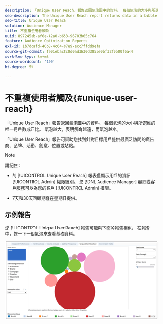 ```yaml
---
description: 「Unique User Reach」報告返回氣泡圖中的資料。 每個氣泡的大小與所選維的唯一用戶數成正比。 氣泡越大，表明觸角越遠，而氣泡越小。 「Unique User Reach」報告可幫助您找到針對目標用戶提供最廣泛訪問的廣告商、品牌、活動、創意、位置或站點。
seo-description: The Unique User Reach report returns data in a bubble chart. Each bubble is sized in direct proportion to the number of unique users for your selected dimension. A larger bubble indicates greater reach than a smaller bubble. The Unique User Reach report helps you find the advertiser, brand, campaign, creative, placement, or site that provides the broadest reach against your targeted users.
seo-title: Unique User Reach
solution: Audience Manager
title: 不重複使用者觸及
uuid: 897245ab-af6e-42a0-b653-96703b65c764
feature: Audience Optimization Reports
exl-id: 1b7ddafd-40b8-4c64-97e9-ecc7ffdd9efa
source-git-commit: fe01ebac8c0d0ad3630d3853e0bf32f0b00f6a44
workflow-type: tm+mt
source-wordcount: '190'
ht-degree: 5%

---
```


# 不重複使用者觸及{#unique-user-reach}

「Unique User Reach」報告返回氣泡圖中的資料。 每個氣泡的大小與所選維的唯一用戶數成正比。 氣泡越大，表明觸角越遠，而氣泡越小。

「Unique User Reach」報告可幫助您找到針對目標用戶提供最廣泛訪問的廣告商、品牌、活動、創意、位置或站點。

>[!NOTE]
>
>請記住：
>
>* 的 [!UICONTROL Unique User Reach] 報表僅顯示用戶的資訊 [!UICONTROL Admin] 權限級別。 您 [!DNL Audience Manager] 顧問或客戶服務可以為您的客戶 [!UICONTROL Admin] 權限。
>
>* 7天和30天回顧期僅在星期日提供。


## 示例報告

您 [!UICONTROL Unique User Reach] 報告可能與下面的報告相似。 在報告中，按一下一個氣泡來查看基礎資料。

![](assets/unique-user-reach.png)
